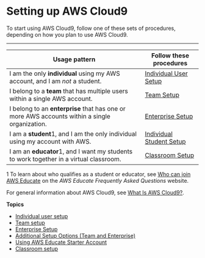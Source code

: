 # Setting up AWS Cloud9<a name="setting-up"></a>

To start using AWS Cloud9, follow one of these sets of procedures, depending on how you plan to use AWS Cloud9\.


****  

|  **Usage pattern**  |  **Follow these procedures**  | 
| --- | --- | 
|  I am the only **individual** using my AWS account, and I am *not* a student\.  |   [Individual User Setup](setup-express.md)   | 
|  I belong to a **team** that has multiple users within a single AWS account\.  |   [Team Setup](setup.md)   | 
|  I belong to an **enterprise** that has one or more AWS accounts within a single organization\.  |   [Enterprise Setup](setup-enterprise.md)   | 
|  I am a **student**1, and I am the only individual using my account with AWS\.  |   [Individual Student Setup](setup-student.md)   | 
|  I am an **educator**1, and I want my students to work together in a virtual classroom\.  |   [Classroom Setup](setup-classroom.md)   | 

1 To learn about who qualifies as a student or educator, see [Who can join AWS Educate](https://www.awseducate.com/faqs#fa0Po00000043dVcEAI) on the *AWS Educate Frequently Asked Questions* website\.

For general information about AWS Cloud9, see [What Is AWS Cloud9?](welcome.md)\.

**Topics**
+ [Individual user setup](setup-express.md)
+ [Team setup](setup.md)
+ [Enterprise Setup](setup-enterprise.md)
+ [Additional Setup Options \(Team and Enterprise\)](setup-teams.md)
+ [Using AWS Educate Starter Account](setup-student.md)
+ [Classroom setup](setup-classroom.md)